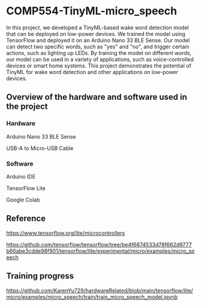 # COMP554-TinyML-micro_speech


In this project, we developed a TinyML-based wake word detection model that can be deployed on low-power devices. We trained the model using TensorFlow and deployed it on an Arduino Nano 33 BLE Sense. Our model can detect two specific words, such as "yes" and "no", and trigger certain actions, such as lighting up LEDs. By training the model on different words, our model can be used in a variety of applications, such as voice-controlled devices or smart home systems. This project demonstrates the potential of TinyML for wake word detection and other applications on low-power devices.

## Overview of the hardware and software used in the project
### Hardware
Arduino Nano 33 BLE Sense 

USB-A to Micro-USB Cable 

### Software
Arduino IDE

TensorFlow Lite

Google Colab

## Reference
https://www.tensorflow.org/lite/microcontrollers

https://github.com/tensorflow/tensorflow/tree/be4f6874533d78f662d9777b66abe3cdde98f901/tensorflow/lite/experimental/micro/examples/micro_speech

## Training progress
https://github.com/KarenYu729/hardwareRelated/blob/main/tensorflow/lite/micro/examples/micro_speech/train/train_micro_speech_model.ipynb
